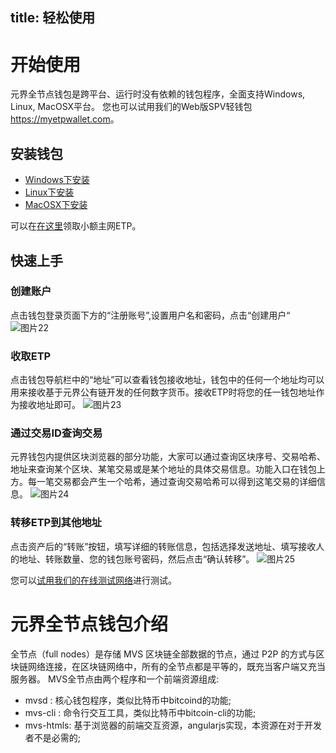 title: 轻松使用
---

# 开始使用
元界全节点钱包是跨平台、运行时没有依赖的钱包程序，全面支持Windows, Linux, MacOSX平台。
您也可以试用我们的Web版SPV轻钱包<https://myetpwallet.com>。

## 安装钱包
* [Windows下安装](setup-windows.html)
* [Linux下安装](setup-linux.html)
* [MacOSX下安装](setup-macosx.html)

可以在[在这里](http://mymvs.info/free)领取小额主网ETP。

## 快速上手

### 创建账户
点击钱包登录页面下方的“注册账号”,设置用户名和密码，点击“创建用户“
![图片22](http://ozr028g59.bkt.clouddn.com/17-11-21/49970820.jpg)

### 收取ETP
点击钱包导航栏中的“地址”可以查看钱包接收地址，钱包中的任何一个地址均可以用来接收基于元界公有链开发的任何数字货币。接收ETP时将您的任一钱包地址作为接收地址即可。
![图片23](http://ozr028g59.bkt.clouddn.com/17-11-21/42532109.jpg)

### 通过交易ID查询交易
元界钱包内提供区块浏览器的部分功能，大家可以通过查询区块序号、交易哈希、地址来查询某个区块、某笔交易或是某个地址的具体交易信息。功能入口在钱包上方。每一笔交易都会产生一个哈希，通过查询交易哈希可以得到这笔交易的详细信息。
![图片24](http://ozr028g59.bkt.clouddn.com/17-11-21/15898154.jpg)

### 转移ETP到其他地址
点击资产后的“转账”按钮，填写详细的转账信息，包括选择发送地址、填写接收人的地址、转账数量、您的钱包账号密码，然后点击“确认转移”。
![图片25](http://ozr028g59.bkt.clouddn.com/17-11-21/72686727.jpg)


您可以[试用我们的在线测试网络](http://test4.metaverse.live:8820/)进行测试。

# 元界全节点钱包介绍                                                                

全节点（full nodes）是存储 MVS 区块链全部数据的节点，通过 P2P 的方式与区块链网络连接，在区块链网络中，所有的全节点都是平等的，既充当客户端又充当服务器。
MVS全节点由两个程序和一个前端资源组成:                                          
* mvsd : 核心钱包程序，类似比特币中bitcoind的功能;                              
* mvs-cli : 命令行交互工具，类似比特币中bitcoin-cli的功能;                      
* mvs-htmls: 基于浏览器的前端交互资源，angularjs实现，本资源在对于开发者不是必需的;
